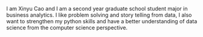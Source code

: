 I am Xinyu Cao and I am a second year graduate school student major in business analytics. I like problem solving and story telling from data, I also want to strengthen my python skills and have a better understanding of data science from the computer science perspective. 
